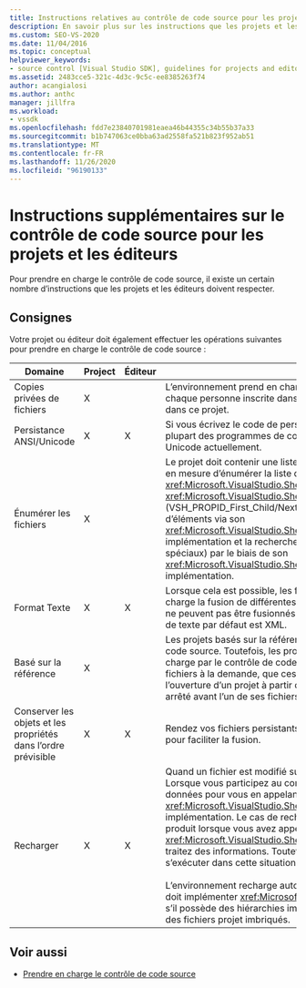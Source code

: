 ```yaml
---
title: Instructions relatives au contrôle de code source pour les projets et les éditeurs
description: En savoir plus sur les instructions que les projets et les éditeurs doivent respecter pour prendre en charge le contrôle de code source.
ms.custom: SEO-VS-2020
ms.date: 11/04/2016
ms.topic: conceptual
helpviewer_keywords:
- source control [Visual Studio SDK], guidelines for projects and editors
ms.assetid: 2483cce5-321c-4d3c-9c5c-ee8385263f74
author: acangialosi
ms.author: anthc
manager: jillfra
ms.workload:
- vssdk
ms.openlocfilehash: fdd7e23840701981eaea46b44355c34b55b37a33
ms.sourcegitcommit: b1b747063ce0bba63ad2558fa521b823f952ab51
ms.translationtype: MT
ms.contentlocale: fr-FR
ms.lasthandoff: 11/26/2020
ms.locfileid: "96190133"
---
```

# <a name="additional-source-control-guidelines-for-projects-and-editors"></a>Instructions supplémentaires sur le contrôle de code source pour les projets et les éditeurs
Pour prendre en charge le contrôle de code source, il existe un certain nombre d’instructions que les projets et les éditeurs doivent respecter.

## <a name="guidelines"></a>Consignes
 Votre projet ou éditeur doit également effectuer les opérations suivantes pour prendre en charge le contrôle de code source :

|Domaine|Project|Éditeur|Détails|
|----------|-------------|------------|-------------|
|Copies privées de fichiers|X||L’environnement prend en charge les copies privées des fichiers. Autrement dit, chaque personne inscrite dans le projet possède sa propre copie privée des fichiers dans ce projet.|
|Persistance ANSI/Unicode|X|X|Si vous écrivez le code de persistance, conservez les fichiers au format ANSI, car la plupart des programmes de contrôle de code source ne prennent pas en charge Unicode actuellement.|
|Énumérer les fichiers|X||Le projet doit contenir une liste spécifique de tous les fichiers qu’il contient et doit être en mesure d’énumérer la liste des fichiers à l’aide du <xref:Microsoft.VisualStudio.Shell.Interop.IVsSccProject2> ou <xref:Microsoft.VisualStudio.Shell.Interop.IVsHierarchy.GetProperty%2A> (VSH_PROPID_First_Child/Next_Sibling). Le projet doit également exposer les noms d’éléments via son <xref:Microsoft.VisualStudio.Shell.Interop.IVsProject.GetMkDocument%2A> implémentation et la recherche de nom de prise en charge (y compris les fichiers spéciaux) par le biais de son <xref:Microsoft.VisualStudio.Shell.Interop.IVsProject.IsDocumentInProject%2A> implémentation.|
|Format Texte|X|X|Lorsque cela est possible, les fichiers doivent être au format texte pour prendre en charge la fusion de différentes versions. Les fichiers qui ne sont pas au format texte ne peuvent pas être fusionnés avec d’autres versions du fichier par la suite. Le format de texte par défaut est XML.|
|Basé sur la référence|X||Les projets basés sur la référence sont facilement pris en charge dans le contrôle de code source. Toutefois, les projets basés sur des répertoires sont également pris en charge par le contrôle de code source tant que le projet peut produire une liste de ses fichiers à la demande, que ces fichiers existent sur le disque ou non. Lors de l’ouverture d’un projet à partir du contrôle de code source, le fichier projet est d’abord arrêté avant l’un de ses fichiers.|
|Conserver les objets et les propriétés dans l’ordre prévisible|X|X|Rendez vos fichiers persistants dans un ordre prévisible, tel que l’ordre alphabétique, pour faciliter la fusion.|
|Recharger|X|X|Quand un fichier est modifié sur le disque, votre éditeur doit pouvoir le recharger. Lorsque vous participez au contrôle de code source, l’environnement recharge les données pour vous en appelant votre <xref:Microsoft.VisualStudio.Shell.Interop.IVsPersistDocData2.ReloadDocData%2A> implémentation. Le cas de rechargement le plus difficile est lorsqu’une extraction se produit lorsque vous avez appelé IVsQueryEditQuerySave :: et que vous <xref:Microsoft.VisualStudio.Shell.Interop.IVsQueryEditQuerySave2.QueryEditFiles%2A> traitez des informations. Toutefois, votre code de rechargement doit pouvoir s’exécuter dans cette situation.<br /><br /> L’environnement recharge automatiquement les fichiers projet. Toutefois, un projet doit implémenter <xref:Microsoft.VisualStudio.Shell.Interop.IVsPersistHierarchyItem2> s’il possède des hiérarchies imbriquées afin de prendre en charge le rechargement des fichiers projet imbriqués.|

## <a name="see-also"></a>Voir aussi
- [Prendre en charge le contrôle de code source](../../extensibility/internals/supporting-source-control.md)
